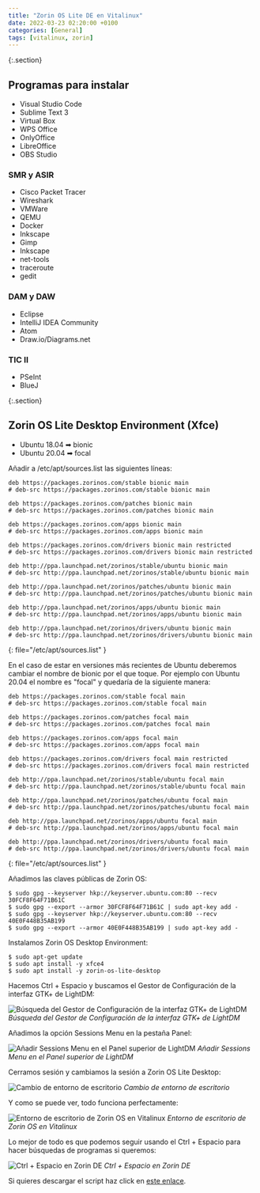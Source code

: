 ```yaml
---
title: "Zorin OS Lite DE en Vitalinux"
date: 2022-03-23 02:20:00 +0100
categories: [General]
tags: [vitalinux, zorin]
---
```


{:.section}
## Programas para instalar

- Visual Studio Code
- Sublime Text 3
- Virtual Box
- WPS Office
- OnlyOffice
- LibreOffice
- OBS Studio

### SMR y ASIR

- Cisco Packet Tracer
- Wireshark
- VMWare
- QEMU
- Docker
- Inkscape
- Gimp
- Inkscape
- net-tools
- traceroute
- gedit

### DAM y DAW

- Eclipse
- IntelliJ IDEA Community
- Atom
- Draw.io/Diagrams.net

### TIC II

- PSeInt
- BlueJ

{:.section}
## Zorin OS Lite Desktop Environment (Xfce)

- Ubuntu 18.04 ➡ bionic
- Ubuntu 20.04 ➡ focal

Añadir a /etc/apt/sources.list las siguientes líneas:

```shell
deb https://packages.zorinos.com/stable bionic main
# deb-src https://packages.zorinos.com/stable bionic main

deb https://packages.zorinos.com/patches bionic main
# deb-src https://packages.zorinos.com/patches bionic main

deb https://packages.zorinos.com/apps bionic main
# deb-src https://packages.zorinos.com/apps bionic main

deb https://packages.zorinos.com/drivers bionic main restricted
# deb-src https://packages.zorinos.com/drivers bionic main restricted

deb http://ppa.launchpad.net/zorinos/stable/ubuntu bionic main
# deb-src http://ppa.launchpad.net/zorinos/stable/ubuntu bionic main

deb http://ppa.launchpad.net/zorinos/patches/ubuntu bionic main
# deb-src http://ppa.launchpad.net/zorinos/patches/ubuntu bionic main

deb http://ppa.launchpad.net/zorinos/apps/ubuntu bionic main
# deb-src http://ppa.launchpad.net/zorinos/apps/ubuntu bionic main

deb http://ppa.launchpad.net/zorinos/drivers/ubuntu bionic main
# deb-src http://ppa.launchpad.net/zorinos/drivers/ubuntu bionic main
```
{: file="/etc/apt/sources.list" }

En el caso de estar en versiones más recientes de Ubuntu deberemos cambiar el nombre de bionic por el que toque. Por ejemplo con Ubuntu 20.04 el nombre es "focal" y quedaría de la siguiente manera:

```shell
deb https://packages.zorinos.com/stable focal main
# deb-src https://packages.zorinos.com/stable focal main

deb https://packages.zorinos.com/patches focal main
# deb-src https://packages.zorinos.com/patches focal main

deb https://packages.zorinos.com/apps focal main
# deb-src https://packages.zorinos.com/apps focal main

deb https://packages.zorinos.com/drivers focal main restricted
# deb-src https://packages.zorinos.com/drivers focal main restricted

deb http://ppa.launchpad.net/zorinos/stable/ubuntu focal main
# deb-src http://ppa.launchpad.net/zorinos/stable/ubuntu focal main

deb http://ppa.launchpad.net/zorinos/patches/ubuntu focal main
# deb-src http://ppa.launchpad.net/zorinos/patches/ubuntu focal main

deb http://ppa.launchpad.net/zorinos/apps/ubuntu focal main
# deb-src http://ppa.launchpad.net/zorinos/apps/ubuntu focal main

deb http://ppa.launchpad.net/zorinos/drivers/ubuntu focal main
# deb-src http://ppa.launchpad.net/zorinos/drivers/ubuntu focal main
```
{: file="/etc/apt/sources.list" }

Añadimos las claves públicas de Zorin OS:

```console
$ sudo gpg --keyserver hkp://keyserver.ubuntu.com:80 --recv 30FCF8F64F71B61C
$ sudo gpg --export --armor 30FCF8F64F71B61C | sudo apt-key add -
$ sudo gpg --keyserver hkp://keyserver.ubuntu.com:80 --recv 40E0F448B35AB199
$ sudo gpg --export --armor 40E0F448B35AB199 | sudo apt-key add -
```

Instalamos Zorin OS Desktop Environment:

```console
$ sudo apt-get update
$ sudo apt install -y xfce4
$ sudo apt install -y zorin-os-lite-desktop
```

Hacemos Ctrl + Espacio y buscamos el Gestor de Configuración de la interfaz GTK+ de LightDM:

![Búsqueda del Gestor de Configuración de la interfaz GTK+ de LightDM](/assets/img/zorin-vitalinux/configuracionLightdm.png)
_Búsqueda del Gestor de Configuración de la interfaz GTK+ de LightDM_

Añadimos la opción Sessions Menu en la pestaña Panel:

![Añadir Sessions Menu en el Panel superior de LightDM](/assets/img/zorin-vitalinux/sessionsMenu.png)
_Añadir Sessions Menu en el Panel superior de LightDM_

Cerramos sesión y cambiamos la sesión a Zorin OS Lite Desktop:

![Cambio de entorno de escritorio](/assets/img/zorin-vitalinux/lightdm.png)
_Cambio de entorno de escritorio_

Y como se puede ver, todo funciona perfectamente:

![Entorno de escritorio de Zorin OS en Vitalinux](/assets/img/zorin-vitalinux/holaVitalinux.png)
_Entorno de escritorio de Zorin OS en Vitalinux_

Lo mejor de todo es que podemos seguir usando el Ctrl + Espacio para hacer búsquedas de programas si queremos:

![Ctrl + Espacio en Zorin DE](/assets/img/zorin-vitalinux/ctrlSpace.png)
_Ctrl + Espacio en Zorin DE_

Si quieres descargar el script haz click en [este enlace](/assets/scripts/instalarZorinOsEnVitalinux.sh).

<!--
## Instalar Cinnamon (Xfce)

```console
sudo add-apt-repository ppa:embrosyn/cinnamon
sudo apt install cinnamon-desktop-environment
sudo apt install cinnamon
sudo apt install cinnamon-core
sudo add-apt-repository ppa:embrosyn/xapps
```
-->